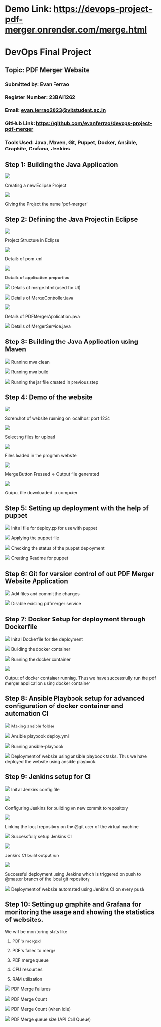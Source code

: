 <p align="center">


# Demo Link: https://devops-project-pdf-merger.onrender.com/merge.html

# DevOps Final Project

## Topic: PDF Merger Website

### Submitted by: Evan Ferrao

### Register Number: 23BAI1262

### Email: <evan.ferrao2023@vitstudent.ac.in>

### GitHub Link: https://github.com/evanferrao/devops-project-pdf-merger

### Tools Used: Java, Maven, Git, Puppet, Docker, Ansible, Graphite, Grafana, Jenkins.

## Step 1: Building the Java Application

![](./media/image1.png)

Creating a new Eclipse Project


![](./media/image2.png)

Giving the Project the name 'pdf-merger'


## Step 2: Defining the Java Project in Eclipse

![](./media/image3.png)

Project Structure in Eclipse


![](./media/image4.png)

Details of pom.xml


![](./media/image5.png)

Details of application.properties

![](./media/image6.png)
Details of merge.html (used for UI)


![](./media/image7.png)
Details of MergeController.java


![](./media/image8.png)

Details of PDFMergerApplication.java


![](./media/image9.png)
Details of MergerService.java


## Step 3: Building the Java Application using Maven

![](./media/image10.png)
Running mvn clean


![](./media/image11.png)
Running mvn build


![](./media/image12.png)
Running the jar file created in previous step


## Step 4: Demo of the website

![](./media/image13.png)

Screnshot of website running on localhost port 1234


![](./media/image14.png)

Selecting files for upload


![](./media/image15.png)

Files loaded in the program website


![](./media/image16.png)

Merge Button Pressed => Output file generated


![](./media/image17.png)

Output file downloaded to computer


## Step 5: Setting up deployment with the help of puppet

![](./media/image18.png)
Initial file for deploy.pp for use with puppet


![](./media/image19.png)
Applying the puppet file


![](./media/image20.png)
Checking the status of the puppet deployment


![](./media/image21.png)
Creating Readme for puppet


## Step 6: Git for version control of out PDF Merger Website Application

![](./media/image22.png)
Add files and commit the changes


![](./media/image23.png)
Disable existing pdfmerger service


## Step 7: Docker Setup for deployment through Dockerfile

![](./media/image24.png)
Initial Dockerfile for the deployment


![](./media/image25.png)
Building the docker container


![](./media/image26.png)
Running the docker container


![](./media/image27.png)

Output of docker container running. Thus we have successfully run the pdf merger application using docker container


## Step 8: Ansible Playbook setup for advanced configuration of docker container and automation CI


![](./media/image28.png)
Making ansible folder


![](./media/image29.png)
Ansible playbook deploy.yml


![](./media/image30.png)
Running ansible-playbook


![](./media/image31.png)
Deployment of website using ansible playbook tasks. Thus we have deployed the website using ansible playbook.


## Step 9: Jenkins setup for CI


![](./media/image32.png)
Initial Jenkins config file


![](./media/image33.png)

Configuring Jenkins for building on new commit to repository


![](./media/image34.png)

Linking the local repository on the \@git user of the virtual machine


![](./media/image35.png)
Successfully setup Jenkins CI


![](./media/image36.png)

Jenkins CI build output run


![](./media/image37.png)

Successful deployment using Jenkins which is triggered on push to @master branch of the local git repository


![](./media/image38.png)
Deployment of website automated using Jenkins CI on every push


## Step 10: Setting up graphite and Grafana for monitoring the usage and showing the statistics of websites.

We will be monitoring stats like

1.  PDF's merged

2.  PDF's failed to merge

3.  PDF merge queue

4.  CPU resources

5.  RAM utilization


![](./media/image39.png)
PDF Merge Failures

![](./media/image40.png)
PDF Merge Count

![](./media/image41.png)
PDF Merge Count (when idle)

![](./media/image42.png)
PDF Merge queue size (API Call Queue)
</p>
